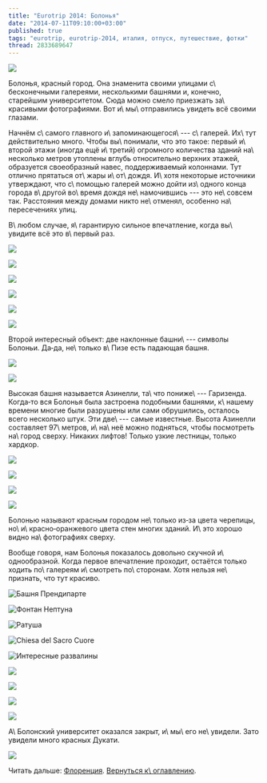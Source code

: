 ```yaml
---
title: "Eurotrip 2014: Болонья"
date: "2014-07-11T09:10:00+03:00"
published: true
tags: "eurotrip, eurotrip-2014, италия, отпуск, путешествие, фотки"
thread: 2833689647
---
```


![](/images/travel/2014-06-eurotrip/bologna-cover.jpg)

Болонья, красный город. Она знаменита своими улицами с\ бесконечными галереями, несколькими башнями и, конечно, 
старейшим университетом. Сюда можно смело приезжать за\ красивыми фотографиями. Вот и\ мы\ отправились увидеть всё 
своими глазами.

<!--more-->

Начнём с\ самого главного и\ запоминающегося\ --- с\ галерей. Их\ тут действительно много. Чтобы вы\ понимали, что это 
такое: первый и\ второй этажи (иногда ещё и\ третий) огромного количества зданий на\ несколько метров утоплены вглубь 
относительно верхних этажей, образуется своеобразный навес, поддерживаемый колоннами. Тут отлично прятаться от\ жары 
и\ от\ дождя. И\ хотя некоторые источники утверждают, что с\ помощью галерей можно дойти из\ одного конца города 
в\ другой во\ время дождя не\ намочившись --- это не\ совсем так. Расстояния между домами никто не\ отменял, особенно 
на\ пересечениях улиц.

В\ любом случае, я\ гарантирую сильное впечатление, когда вы\ увидите всё это в\ первый раз.

![](/images/travel/2014-06-eurotrip/bologna-gallery-1.jpg)

![](/images/travel/2014-06-eurotrip/bologna-gallery-2.jpg)

![](/images/travel/2014-06-eurotrip/bologna-gallery-3.jpg)

![](/images/travel/2014-06-eurotrip/bologna-gallery-4.jpg)

![](/images/travel/2014-06-eurotrip/bologna-gallery-5.jpg)

![](/images/travel/2014-06-eurotrip/bologna-gallery-6.jpg)

Второй интересный объект: две наклонные башни\ --- символы Болоньи. Да&#8209;да, не\ только в\ Пизе есть падающая башня. 

![](/images/travel/2014-06-eurotrip/bologna-tower.jpg)

![](/images/travel/2014-06-eurotrip/bologna-tower-stairs.jpg)

Высокая башня называется Азинелли, та\ что пониже\ --- Гаризенда. Когда&#8209;то вся Болонья была застроена подобными 
башнями, к\ нашему времени многие были разрушены или сами обрушились, осталось всего несколько штук. Эти две\ --- самые 
известные. Высота Азинелли составляет 97\ метров, и\ на\ неё можно подняться, чтобы посмотреть на\ город сверху. Никаких 
лифтов! Только узкие лестницы, только хардкор. 

![](/images/travel/2014-06-eurotrip/bologna-top-view-1.jpg)

![](/images/travel/2014-06-eurotrip/bologna-top-view-2.jpg)

![](/images/travel/2014-06-eurotrip/bologna-top-view-3.jpg)

![](/images/travel/2014-06-eurotrip/bologna-top-view-4.jpg)

Болонью называют красным городом не\ только из&#8209;за цвета черепицы, но\ и\ красно&#8209;оранжевого цвета стен многих 
зданий. И\ это хорошо видно на\ фотографиях сверху.

Вообще говоря, нам Болонья показалось довольно скучной и\ однообразной. Когда первое впечатление проходит, остаётся 
только ходить по\ галереям и\ смотреть по\ сторонам. Хотя нельзя не\ признать, что тут красиво.

![Башня Прендипарте](/images/travel/2014-06-eurotrip/bologna-prendiparte.jpg "Башня Прендипарте")

![Фонтан Нептуна](/images/travel/2014-06-eurotrip/bologna-fountain.jpg "Фонтан Нептуна")

![Ратуша](/images/travel/2014-06-eurotrip/bologna-town-hall.jpg "Ратуша")

![Chiesa del Sacro Cuore](/images/travel/2014-06-eurotrip/bologna-sacro-cuore.jpg "Chiesa del Sacro Cuore")

![Интересные развалины](/images/travel/2014-06-eurotrip/bologna-ruins.jpg "Интересные развалины")

![](/images/travel/2014-06-eurotrip/bologna-street-1.jpg)

![](/images/travel/2014-06-eurotrip/bologna-street-2.jpg)

![](/images/travel/2014-06-eurotrip/bologna-scooter.jpg)

![](/images/travel/2014-06-eurotrip/bologna-gallery-7.jpg)

А\ Болонский университет оказался закрыт, и\ мы\ его не\ увидели. Зато увидели много красных Дукати.

![](/images/travel/2014-06-eurotrip/bologna-ducati.jpg)

Читать дальше: [Флоренция](/post/eurotrip-2014-florence/). [Вернуться к\ оглавлению](/post/eurotrip-2014/).
